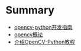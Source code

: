 # Summary

* [opencv-python开发指南](README.md)
* [opencv概论](chapter1.md)
* [介绍OpenCV-Python教程](jie-shao-opencv-python-jiao-cheng.md)

